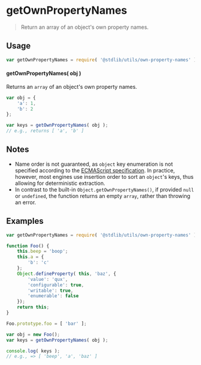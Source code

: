 <!--

@license Apache-2.0

Copyright (c) 2018 The Stdlib Authors.

Licensed under the Apache License, Version 2.0 (the "License");
you may not use this file except in compliance with the License.
You may obtain a copy of the License at

   http://www.apache.org/licenses/LICENSE-2.0

Unless required by applicable law or agreed to in writing, software
distributed under the License is distributed on an "AS IS" BASIS,
WITHOUT WARRANTIES OR CONDITIONS OF ANY KIND, either express or implied.
See the License for the specific language governing permissions and
limitations under the License.

-->

# getOwnPropertyNames

> Return an array of an object's own property names.

<section class="usage">

## Usage

```javascript
var getOwnPropertyNames = require( '@stdlib/utils/own-property-names' );
```

#### getOwnPropertyNames( obj )

Returns an `array` of an object's own property names.

```javascript
var obj = {
    'a': 1,
    'b': 2
};

var keys = getOwnPropertyNames( obj );
// e.g., returns [ 'a', 'b' ]
```

</section>

<!-- /.usage -->

<section class="notes">

## Notes

-   Name order is not guaranteed, as `object` key enumeration is not specified according to the [ECMAScript specification][ecma-262-for-in]. In practice, however, most engines use insertion order to sort an `object`'s keys, thus allowing for deterministic extraction.
-   In contrast to the built-in `Object.getOwnPropertyNames()`, if provided `null` or `undefined`, the function returns an empty `array`, rather than throwing an error.

</section>

<!-- /.notes -->

<section class="examples">

## Examples

<!-- eslint no-undef: "error" -->

```javascript
var getOwnPropertyNames = require( '@stdlib/utils/own-property-names' );

function Foo() {
    this.beep = 'boop';
    this.a = {
        'b': 'c'
    };
    Object.defineProperty( this, 'baz', {
        'value': 'qux',
        'configurable': true,
        'writable': true,
        'enumerable': false
    });
    return this;
}

Foo.prototype.foo = [ 'bar' ];

var obj = new Foo();
var keys = getOwnPropertyNames( obj );

console.log( keys );
// e.g., => [ 'beep', 'a', 'baz' ]
```

</section>

<!-- /.examples -->

<section class="links">

[ecma-262-for-in]: http://www.ecma-international.org/ecma-262/5.1/#sec-12.6.4

</section>

<!-- /.links -->
